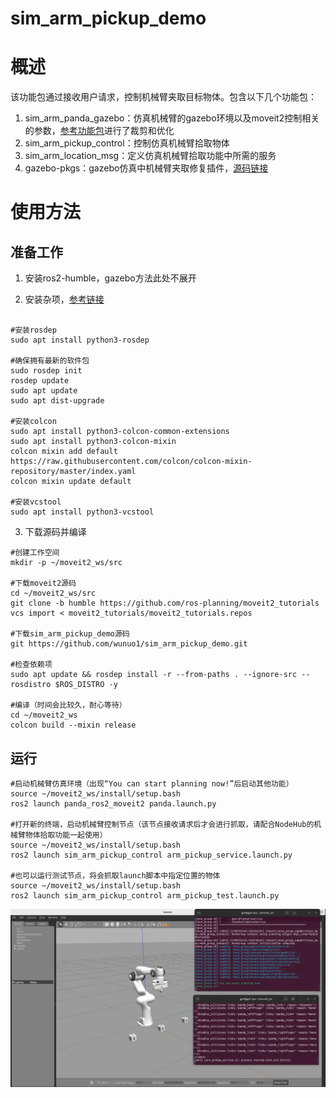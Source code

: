 # sim_arm_pickup_demo

# 概述

该功能包通过接收用户请求，控制机械臂夹取目标物体。包含以下几个功能包：

1. sim_arm_panda_gazebo：仿真机械臂的gazebo环境以及moveit2控制相关的参数，[参考功能包](https://github.com/IFRA-Cranfield/ros2_RobotSimulation/tree/humble)进行了裁剪和优化
2. sim_arm_pickup_control：控制仿真机械臂拾取物体
3. sim_arm_location_msg：定义仿真机械臂拾取功能中所需的服务
4. gazebo-pkgs：gazebo仿真中机械臂夹取修复插件，[源码链接](https://github.com/JenniferBuehler/gazebo-pkgs/tree/humble)

# 使用方法

## 准备工作

1. 安装ros2-humble，gazebo方法此处不展开

2. 安装杂项，[参考链接](https://moveit.picknik.ai/humble/doc/tutorials/getting_started/getting_started.html)

```shell

#安装rosdep
sudo apt install python3-rosdep

#确保拥有最新的软件包
sudo rosdep init
rosdep update
sudo apt update
sudo apt dist-upgrade

#安装colcon
sudo apt install python3-colcon-common-extensions
sudo apt install python3-colcon-mixin
colcon mixin add default https://raw.githubusercontent.com/colcon/colcon-mixin-repository/master/index.yaml
colcon mixin update default

#安装vcstool
sudo apt install python3-vcstool
```

3. 下载源码并编译

```shell
#创建工作空间
mkdir -p ~/moveit2_ws/src

#下载moveit2源码
cd ~/moveit2_ws/src
git clone -b humble https://github.com/ros-planning/moveit2_tutorials
vcs import < moveit2_tutorials/moveit2_tutorials.repos

#下载sim_arm_pickup_demo源码
git https://github.com/wunuo1/sim_arm_pickup_demo.git

#检查依赖项
sudo apt update && rosdep install -r --from-paths . --ignore-src --rosdistro $ROS_DISTRO -y

#编译（时间会比较久，耐心等待）
cd ~/moveit2_ws
colcon build --mixin release
```

## 运行

```shell
#启动机械臂仿真环境（出现“You can start planning now!”后启动其他功能）
source ~/moveit2_ws/install/setup.bash
ros2 launch panda_ros2_moveit2 panda.launch.py

#打开新的终端，启动机械臂控制节点（该节点接收请求后才会进行抓取，请配合NodeHub的机械臂物体拾取功能一起使用）
source ~/moveit2_ws/install/setup.bash
ros2 launch sim_arm_pickup_control arm_pickup_service.launch.py

#也可以运行测试节点，将会抓取launch脚本中指定位置的物体
source ~/moveit2_ws/install/setup.bash
ros2 launch sim_arm_pickup_control arm_pickup_test.launch.py
```

![env](./image/env.png)